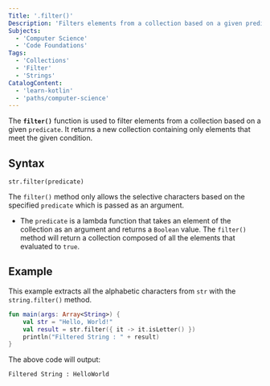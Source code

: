 ```yaml
---
Title: '.filter()'
Description: 'Filters elements from a collection based on a given predicate.'
Subjects:
  - 'Computer Science'
  - 'Code Foundations'
Tags:
  - 'Collections'
  - 'Filter'
  - 'Strings'
CatalogContent:
  - 'learn-kotlin'
  - 'paths/computer-science'
---
```


The **`filter()`** function is used to filter elements from a collection based on a given `predicate`. It returns a new collection containing only elements that meet the given condition.

## Syntax

```pseudo
str.filter(predicate)
```

The `filter()` method only allows the selective characters based on the specified `predicate` which is passed as an argument.

- The `predicate` is a lambda function that takes an element of the collection as an argument and returns a `Boolean` value. The `filter()` method will return a collection composed of all the elements that evaluated to `true`.

## Example

This example extracts all the alphabetic characters from `str` with the `string.filter()` method.

```kotlin
fun main(args: Array<String>) {
    val str = "Hello, World!"
    val result = str.filter({ it -> it.isLetter() })
    println("Filtered String : " + result)
}
```

The above code will output:

```shell
Filtered String : HelloWorld
```
